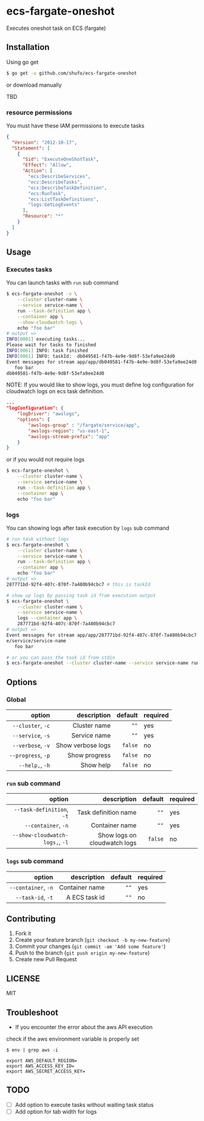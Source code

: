 # ecs-fargate-oneshot

Executes oneshot task on ECS (fargate)

## Installation

Using go get

```bash
$ go get -u github.com/shufo/ecs-fargate-oneshot
```

or download manually

TBD

### resource permissions

You must have these IAM permissions to execute tasks

```json
{
  "Version": "2012-10-17",
  "Statement": [
    {
      "Sid": "ExecuteOneShotTask",
      "Effect": "Allow",
      "Action": [
        "ecs:DescribeServices",
        "ecs:DescribeTasks",
        "ecs:DescribeTaskDefinition",
        "ecs:RunTask",
        "ecs:ListTaskDefinitions",
        "logs:GetLogEvents"
      ],
      "Resource": "*"
    }
  ]
}
```

## Usage

### Executes tasks

You can launch tasks with `run` sub command

```bash
$ ecs-fargate-oneshot -v \
    --cluster cluster-name \
    --service service-name \
    run --task-definition app \
    --container app \
    --show-cloudwatch-logs \
    echo "foo bar"
# output =>
INFO[0001] executing tasks...
Please wait for tasks to finished 
INFO[0061] INFO: task finished                          
INFO[0061] INFO: taskId:  db049581-f47b-4e9e-9d8f-53efa9ee24d0 
Event messages for stream app/app/db049581-f47b-4e9e-9d8f-53efa9ee24d0 in log group LOG-GROUP-NAME: /fargate/service/app
   foo bar
db049581-f47b-4e9e-9d8f-53efa9ee24d0
```



NOTE: If you would like to show logs, you must define log configuration for cloudwatch logs on ecs task definition.

```json
...
"logConfiguration": {
    "logDriver": "awslogs",
    "options": {
        "awslogs-group" : "/fargate/service/app",
        "awslogs-region": "us-east-1",
        "awslogs-stream-prefix": "app"
    }
}
```

or if you would not require logs

```bash
$ ecs-fargate-oneshot \
    --cluster cluster-name \
    --service service-name \
    run --task-definition app \
    --container app \
    echo "foo bar"
```

### logs

You can showing logs after task execution by `logs` sub command

```bash
# run task without logs
$ ecs-fargate-oneshot \
    --cluster cluster-name \
    --service service-name \
    run --task-definition app \
    --container app \
    echo "foo bar"
# output =>
287771bd-92f4-407c-870f-7a480b94cbc7 # this is taskId

# show up logs by passing task id from execution output
$ ecs-fargate-oneshot \
    --cluster cluster-name \
    --service service-name \
    logs --container app \
    287771bd-92f4-407c-870f-7a480b94cbc7
# output =>
Event messages for stream app/app/287771bd-92f4-407c-870f-7a480b94cbc7 in log group LOG-GROUP-NAME: /fargat
e/service/service-name
   foo bar

# or you can pass the task id from stdin
$ ecs-fargate-oneshot --cluster cluster-name --service service-name run --task-definition app --container app echo "foo bar" | ecs-fargate-oneshot --cluster cluster-name --service service-name logs --container app
```

## Options

### Global

|             option |       description | default | required |
| -----------------: | ----------------: | ------: | -------- |
|  `--cluster`, `-c` |      Cluster name |    `""` | yes      |
|  `--service`, `-s` |      Service name |    `""` | yes      |
|  `--verbose`, `-v` | Show verbose logs | `false` | no       |
| `--progress`, `-p` |     Show progress | `false` | no       |
|    `--help,`, `-h` |         Show help | `false` | no       |

### `run` sub command

|                          option |                  description | default | required |
| ------------------------------: | ---------------------------: | ------: | -------- |
|       `--task-definition`, `-t` |         Task definition name |    `""` | yes      |
|             `--container`, `-n` |               Container name |    `""` | yes      |
| `--show-cloudwatch-logs,`, `-l` | Show logs on cloudwatch logs | `false` | no       |

### `logs` sub command

|              option |    description | default | required |
| ------------------: | -------------: | ------: | -------- |
| `--container`, `-n` | Container name |    `""` | yes      |
|   `--task-id`, `-t` |  A ECS task id |    `""` | no       |

## Contributing

1.  Fork it
2.  Create your feature branch (`git checkout -b my-new-feature`)
3.  Commit your changes (`git commit -am 'Add some feature'`)
4.  Push to the branch (`git push origin my-new-feature`)
5.  Create new Pull Request

## LICENSE

MIT

## Troubleshoot

- If you encounter the error about the aws API execution

check if the aws environment variable is properly set

```
$ env | grep aws -i

export AWS_DEFAULT_REGION=
export AWS_ACCESS_KEY_ID=
export AWS_SECRET_ACCESS_KEY=
```

## TODO

- [ ] Add option to execute tasks without waiting task status
- [ ] Add option for tab width for logs